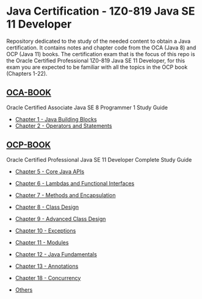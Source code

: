 # Java Certification - 1Z0-819 Java SE 11 Developer

Repository dedicated to the study of the needed content to obtain a Java certification. It contains notes and chapter code from the OCA (Java 8) and OCP (Java 11) books. The certification exam that is the focus of this repo is the Oracle Certified Professional 1Z0-819 Java SE 11 Developer, for this exam you are expected to be familiar with all the topics in the OCP book (Chapters 1-22).

## [OCA-BOOK](./src/oca/chapter)

Oracle Certified Associate Java SE 8 Programmer 1 Study Guide

- [Chapter 1 - Java Building Blocks](./src/oca/chapter/one)
- [Chapter 2 - Operators and Statements](./src/oca/chapter/two)

## [OCP-BOOK](./src/ocp/chapter)

Oracle Certified Professional Java SE 11 Developer Complete Study Guide

- [Chapter 5 - Core Java APIs](./src/ocp/chapter/five)
- [Chapter 6 - Lambdas and Functional Interfaces](./src/ocp/chapter/six)
- [Chapter 7 - Methods and Encapsulation](./src/ocp/chapter/seven)
- [Chapter 8 - Class Design](./src/ocp/chapter/eight)
- [Chapter 9 - Advanced Class Design](./src/ocp/chapter/nine)
- [Chapter 10 - Exceptions](./src/ocp/chapter/ten)
- [Chapter 11 - Modules](./src/ocp/chapter/eleven)
- [Chapter 12 - Java Fundamentals](./src/ocp/chapter/twelve)
- [Chapter 13 - Annotations](./src/ocp/chapter/thirteen)
- [Chapter 18 - Concurrency](./src/ocp/chapter/eighteen)

- [Others](./src/ocp/chapter/other)
